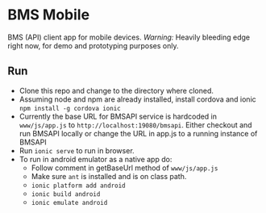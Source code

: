 # BMS Mobile

BMS (API) client app for mobile devices. *Warning:* Heavily bleeding edge right now, for demo and prototyping purposes only.

## Run

* Clone this repo and change to the directory where cloned.
* Assuming node and npm are already installed, install cordova and ionic `npm install -g cordova ionic`
* Currently the base URL for BMSAPI service is hardcoded in `www/js/app.js` to `http://localhost:19080/bmsapi`. Either checkout and run BMSAPI locally or change the URL in app.js to a running instance of BMSAPI
* Run `ionic serve` to run in browser.
* To run in android emulator as a native app do:
  * Follow comment in getBaseUrl method of `www/js/app.js`
  * Make sure `ant` is installed and is on class path.
  * `ionic platform add android`
  * `ionic build android`
  * `ionic emulate android` 


